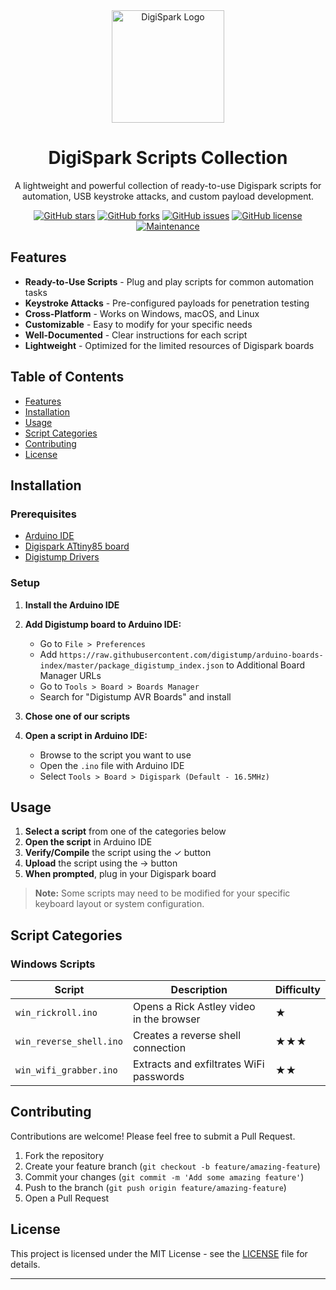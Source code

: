 <div align="center">
  <img src="https://wolles-elektronikkiste.de/wp-content/uploads/2019/06/Beitragsbild.jpg" alt="DigiSpark Logo" width="180"/>
  <h1>DigiSpark Scripts Collection</h1>
  <p>A lightweight and powerful collection of ready-to-use Digispark scripts for automation, USB keystroke attacks, and custom payload development.</p>

  [![GitHub stars](https://img.shields.io/github/stars/corehub-lol/digispark-scripts?style=for-the-badge&logo=github&color=blue)](https://github.com/yourusername/digispark-scripts/stargazers)
  [![GitHub forks](https://img.shields.io/github/forks/corehub-lol/digispark-scripts?style=for-the-badge&logo=github&color=blue)](https://github.com/yourusername/digispark-scripts/network/members)
  [![GitHub issues](https://img.shields.io/github/issues/corehub-lol/digispark-scripts?style=for-the-badge&logo=github&color=blue)](https://github.com/yourusername/digispark-scripts/issues)
  [![GitHub license](https://img.shields.io/github/license/corehub-lol/digispark-scripts?style=for-the-badge&logo=github&color=blue)](https://github.com/yourusername/digispark-scripts/blob/main/LICENSE)
  [![Maintenance](https://img.shields.io/maintenance/yes/2025?style=for-the-badge&logo=github&color=blue)](https://github.com/yourusername/digispark-scripts/commits/main)
</div>

## Features

- **Ready-to-Use Scripts** - Plug and play scripts for common automation tasks
- **Keystroke Attacks** - Pre-configured payloads for penetration testing
- **Cross-Platform** - Works on Windows, macOS, and Linux
- **Customizable** - Easy to modify for your specific needs
- **Well-Documented** - Clear instructions for each script
- **Lightweight** - Optimized for the limited resources of Digispark boards

## Table of Contents

- [Features](#features)
- [Installation](#installation)
- [Usage](#usage)
- [Script Categories](#script-categories)
- [Contributing](#contributing)
- [License](#license)

## Installation

### Prerequisites

- [Arduino IDE](https://www.arduino.cc/en/software)
- [Digispark ATtiny85 board](https://de.aliexpress.com/item/2040316211.html?src=google&pdp_npi=4%40dis!EUR!1.84!1.75!!!!!%40!58307777832!ppc!!!&src=google&albch=shopping&acnt=272-267-0231&isdl=y&slnk=&plac=&mtctp=&albbt=Google_7_shopping&aff_platform=google&aff_short_key=UneMJZVf&gclsrc=aw.ds&&albagn=888888&&ds_e_adid=&ds_e_matchtype=&ds_e_device=c&ds_e_network=x&ds_e_product_group_id=&ds_e_product_id=de2040316211&ds_e_product_merchant_id=107407105&ds_e_product_country=DE&ds_e_product_language=de&ds_e_product_channel=online&ds_e_product_store_id=&ds_url_v=2&albcp=20542169669&albag=&isSmbAutoCall=false&needSmbHouyi=false&gad_source=1&gbraid=0AAAAAoukdWMP8Ej88kFYFSe-XVBW1T4BG&gclid=CjwKCAjwwqfABhBcEiwAZJjC3vJPi5uFPeUgyYL6DskiwiOisCpTIQfTVG5GWgdOon4290xa4Vv7ThoCAsoQAvD_BwE)
- [Digistump Drivers](http://digistump.com/wiki/digispark/tutorials/connecting)

### Setup

1. **Install the Arduino IDE**

2. **Add Digistump board to Arduino IDE:**
   - Go to `File > Preferences`
   - Add `https://raw.githubusercontent.com/digistump/arduino-boards-index/master/package_digistump_index.json` to Additional Board Manager URLs
   - Go to `Tools > Board > Boards Manager`
   - Search for "Digistump AVR Boards" and install

3. **Chose one of our scripts**
  

4. **Open a script in Arduino IDE:**
   - Browse to the script you want to use
   - Open the `.ino` file with Arduino IDE
   - Select `Tools > Board > Digispark (Default - 16.5MHz)`

## Usage

1. **Select a script** from one of the categories below
2. **Open the script** in Arduino IDE
3. **Verify/Compile** the script using the ✓ button
4. **Upload** the script using the → button
5. **When prompted**, plug in your Digispark board

> **Note:** Some scripts may need to be modified for your specific keyboard layout or system configuration.

## Script Categories

### Windows Scripts

| Script | Description | Difficulty |
|--------|-------------|------------|
| `win_rickroll.ino` | Opens a Rick Astley video in the browser | ★ |
| `win_reverse_shell.ino` | Creates a reverse shell connection | ★★★ |
| `win_wifi_grabber.ino` | Extracts and exfiltrates WiFi passwords | ★★ |


## Contributing

Contributions are welcome! Please feel free to submit a Pull Request.

1. Fork the repository
2. Create your feature branch (`git checkout -b feature/amazing-feature`)
3. Commit your changes (`git commit -m 'Add some amazing feature'`)
4. Push to the branch (`git push origin feature/amazing-feature`)
5. Open a Pull Request

## License

This project is licensed under the MIT License - see the [LICENSE](LICENSE) file for details.

---



